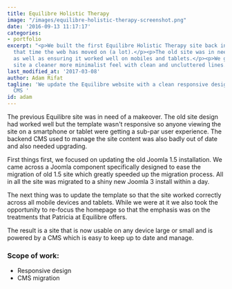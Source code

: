 ```yaml
---
title: Equilibre Holistic Therapy
image: "/images/equilibre-holistic-therapy-screenshot.png"
date: '2016-09-13 11:17:17'
categories:
- portfolio
excerpt: "<p>We built the first Equilibre Holistic Therapy site back in 2008 and in
  that time the web has moved on (a lot).</p><p>The old site was in need of a facelift
  as well as ensuring it worked well on mobiles and tablets.</p><p>We gave the Equilibre
  site a cleaner more minimalist feel with clean and uncluttered lines.</p> "
last_modified_at: '2017-03-08'
author: Adam Rifat
tagline: 'We update the Equilibre website with a clean responsive design and updated
  CMS '
id: adam
---
```


The previous Equilibre site was in need of a makeover. The old site design had worked well but the template wasn't responsive so anyone viewing the site on a smartphone or tablet were getting a sub-par user experience. The backend CMS used to manage the site content was also badly out of date and also needed upgrading.

First things first, we focused on updating the old Joomla 1.5 installation. We came across a Joomla component specifically designed to ease the migration of old 1.5 site which greatly speeded up the migration process. All in all the site was migrated to a shiny new Joomla 3 install within a day.

The next thing was to update the template so that the site worked correctly across all mobile devices and tablets. While we were at it we also took the opportunity to re-focus the homepage so that the emphasis was on the treatments that Patricia at Equilibre offers.

The result is a site that is now usable on any device large or small and is powered by a CMS which is easy to keep up to date and manage.

### Scope of work:
  - Responsive design
  - CMS migration
